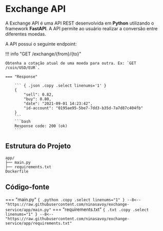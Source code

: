 # Exchange API

A Exchange API é uma API REST desenvolvida em **Python** utilizando o framework **FastAPI**. A API permite ao usuário realizar a conversão entre diferentes moedas. 

A API possui o seguinte endpoint:

!!! info "GET /exchange/{from}/{to}"

    Obtenha a cotação atual de uma moeda para outra. Ex: `GET /coin/USD/EUR`.

    === "Response"

        ``` { .json .copy .select linenums='1' }
        {
            "sell": 0.82,
            "buy": 0.80,
            "date": "2021-09-01 14:23:42",
            "id-account": "0195ae95-5be7-7dd3-b35d-7a7d87c404fb"
        }
        ```
        ```bash
        Response code: 200 (ok)
        ```

## Estrutura do Projeto

```
app/
├── main.py
├── requirements.txt
Dockerfile
```

## Código-fonte
=== "main.py"
    ``` { .python .copy .select linenums="1" }
    --8<-- "https://raw.githubusercontent.com/ninasavoy/exchange-service/app/main.py"
    ```
=== "requirements.txt"
    ``` { .txt .copy .select linenums="1" }
    --8<-- "https://raw.githubusercontent.com/ninasavoy/exchange-service/app/requirements.txt"    
    ```
